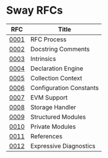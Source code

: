 # Sway RFCs

| RFC                                          |     Title               |
| -------------------------------------------- | ----------------------- |
| [0001](rfcs/0001-rfc-process.md)             | RFC Process             |
| [0002](rfcs/0002-docstrings.md)              | Docstring Comments      |
| [0003](rfcs/0003-intrinsics.md)              | Intrinsics              |
| [0004](rfcs/0004-declaration-engine.md)      | Declaration Engine      |
| [0005](rfcs/0005-collection-context.md)      | Collection Context      |
| [0006](rfcs/0006-configuration-constants.md) | Configuration Constants |
| [0007](rfcs/0007-evm-support.md)             | EVM Support             |
| [0008](rfcs/0008-storage-handler.md)         | Storage Handler         |
| [0009](rfcs/0009-structured-modules.md)      | Structured Modules      |
| [0010](rfcs/0010-private-modules.md)         | Private Modules         |
| [0011](rfcs/0011-references.md)              | References              |
| [0012](rfcs/0012-expressive-diagnostics.md)  | Expressive Diagnostics  |
